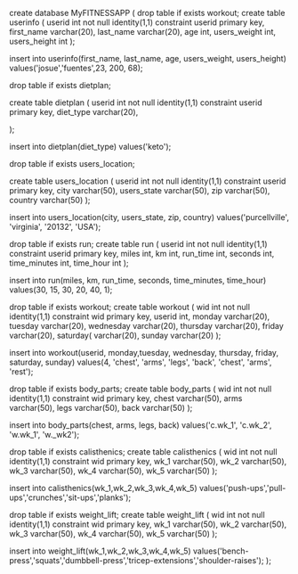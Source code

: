 create database MyFITNESSAPP
(
drop table if exists workout;
create table userinfo
(
userid int not null identity(1,1)
constraint userid primary key,
first_name varchar(20),
last_name varchar(20),
age int,
users_weight int,
users_height int
);

insert into userinfo(first_name, last_name, age, users_weight, users_height)
values('josue','fuentes',23, 200, 68);

drop table if exists dietplan;

create table dietplan
(
userid int not null identity(1,1)
constraint userid primary key,
diet_type varchar(20),

);

insert into dietplan(diet_type)
values('keto');

drop table if exists users_location;

create table users_location
(
userid int not null identity(1,1)
constraint userid primary key,
city varchar(50),
users_state varchar(50),
zip varchar(50),
country varchar(50)
);

insert into users_location(city, users_state, zip, country)
values('purcellville', 'virginia', '20132', 'USA');

drop table if exists run;
create table run
(
userid int not null identity(1,1)
constraint userid primary key,
miles int,
km int,
run_time int,
seconds int,
time_minutes int,
time_hour int
);

insert into run(miles, km, run_time, seconds, time_minutes, time_hour)
values(30, 15, 30, 20, 40, 1);


drop table if exists workout;
create table workout
(
wid int not null identity(1,1)
constraint wid primary key,
userid int,
monday varchar(20),
tuesday varchar(20),
wednesday varchar(20),
thursday varchar(20),
friday varchar(20),
saturday( varchar(20),
sunday varchar(20)
);

insert into workout(userid, monday,tuesday, wednesday, thursday, friday, saturday, sunday)
values(4, 'chest', 'arms', 'legs', 'back', 'chest', 'arms', 'rest');

drop table if exists body_parts;
create table body_parts
(
wid int not null identity(1,1)
constraint wid primary key,
chest varchar(50),
arms varchar(50),
legs varchar(50),
back varchar(50)
);

insert into body_parts(chest, arms, legs, back)
values('c.wk_1', 'c.wk_2', 'w.wk_1', 'w._wk2');

drop table if exists calisthenics;
create table calisthenics
(
wid int not null identity(1,1)
constraint wid primary key,
wk_1 varchar(50),
wk_2 varchar(50),
wk_3 varchar(50),
wk_4 varchar(50),
wk_5 varchar(50)
);

insert into calisthenics(wk_1,wk_2,wk_3,wk_4,wk_5)
values('push-ups','pull-ups','crunches','sit-ups','planks');

drop table if exists weight_lift;
create table weight_lift
(
wid int not null identity(1,1)
constraint wid primary key,
wk_1 varchar(50),
wk_2 varchar(50),
wk_3 varchar(50),
wk_4 varchar(50),
wk_5 varchar(50)
);

insert into weight_lift(wk_1,wk_2,wk_3,wk_4,wk_5)
values('bench-press','squats','dumbbell-press','tricep-extensions','shoulder-raises');
);